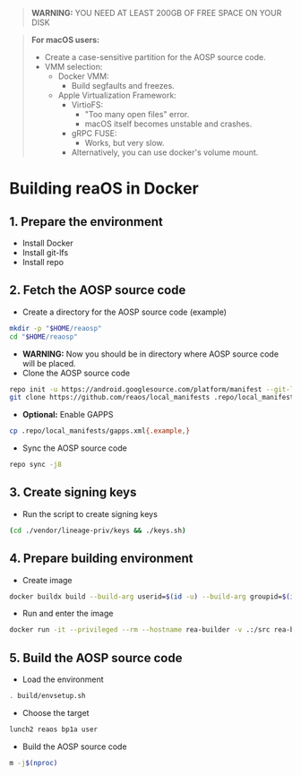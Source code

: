 > **WARNING:** YOU NEED AT LEAST 200GB OF FREE SPACE ON YOUR DISK

> **For macOS users:**
> * Create a case-sensitive partition for the AOSP source code.
> * VMM selection:
>   * Docker VMM:
>     * Build segfaults and freezes.
>   * Apple Virtualization Framework:
>     * VirtioFS:
>       * "Too many open files" error.
>       * macOS itself becomes unstable and crashes.
>     * gRPC FUSE:
>       * Works, but very slow.
>     * Alternatively, you can use docker's volume mount.

# Building reaOS in Docker

## 1. Prepare the environment
* Install Docker
* Install git-lfs
* Install repo

## 2. Fetch the AOSP source code
- Create a directory for the AOSP source code (example)
```bash
mkdir -p "$HOME/reaosp"
cd "$HOME/reaosp"
```
- **WARNING:** Now you should be in directory where AOSP source code will be placed.
- Clone the AOSP source code
```bash
repo init -u https://android.googlesource.com/platform/manifest --git-lfs --depth=1 -b android-15.0.0_r23
git clone https://github.com/reaos/local_manifests .repo/local_manifests -b reaos-15
```

- **Optional:** Enable GAPPS
```bash
cp .repo/local_manifests/gapps.xml{.example,}
```

- Sync the AOSP source code
```bash
repo sync -j8
```

## 3. Create signing keys
- Run the script to create signing keys
```bash
(cd ./vendor/lineage-priv/keys && ./keys.sh)
```

## 4. Prepare building environment
- Create image
```bash
docker buildx build --build-arg userid=$(id -u) --build-arg groupid=$(id -g) --build-arg username=rea -t rea-builder --load .repo/local_manifests/
```

- Run and enter the image
```bash
docker run -it --privileged --rm --hostname rea-builder -v .:/src rea-builder
```

## 5. Build the AOSP source code
- Load the environment
```bash
. build/envsetup.sh
```

- Choose the target
```bash
lunch2 reaos bp1a user
```

- Build the AOSP source code
```bash
m -j$(nproc)
```